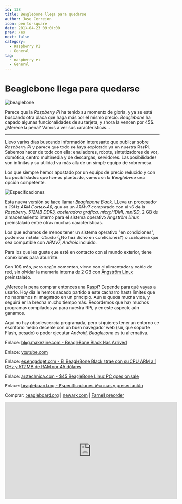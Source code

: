 ```yaml
---
id: 138
title: Beaglebone llega para quedarse
author: Jose Cerrejon
icon: pen-to-square
date: 2013-04-23 09:00:00
prev: /es
next: false
category:
  - Raspberry PI
  - General
tag:
  - Raspberry PI
  - General
---
```


# Beaglebone llega para quedarse

![beaglebone](/images/beaglebone.jpg)

Parece que la *Raspberry Pi* ha tenido su momento de gloria, y ya se está buscando otra placa que haga más por el mismo precio. *Beaglebone* ha capado algunas funcionalidades de su tarjeta, y ahora la venden por 45$. ¿Merece la pena? Vamos a ver sus características...

- - -
Llevo varios días buscando información interesante que publicar sobre *Raspberry Pi* y parece que todo se haya explotado ya en nuestra RasPi. Sabemos hacer de todo con ella: emuladores, robots, sintetizadores de voz, domótica, centro multimedia y de descargas, servidores. Las posibilidades son infinitas y su utilidad va más allá de un simple equipo de sobremesa.

Los que siempre hemos apostado por un equipo de precio reducido y con las posibilidades que hemos planteado, vemos en la *Beaglebone* una opción competente.

![Especificaciones](/images/beaglebone-specs.jpg "Especificaciones")

Esta nueva versión se hace llamar *Beaglebone Black*. LLeva un procesador a *1GHz ARM Cortex-A8*, que es un *ARMv7* comparado con el v6 de la *Raspberry, 512MB DDR3, aceleradora gráfica, microHDMI, miniSD*, 2 GB de almacenamiento interno para el sistema operativo *Ångström Linux* preinstalado entre otras muchas características.

Los que echamos de menos tener un sistema operativo "en condiciones", podemos instalar *Ubuntu* (¿No has dicho en condiciones?) o cualquiera que sea compatible con *ARMv7, Android* incluido.

Para los que les guste que esté en contacto con el mundo exterior, tiene conexiones para aburrirte. 

Son 10$ más, pero según comentan, viene con el alimentador y cable de red, sin olvidar la memoria interna de 2 GB con [Ångström Linux](http://www.angstrom-distribution.org/) preinstalado.

¿Merece la pena comprar entonces una [Raspi](http://raspipc.es)? Depende para qué vayas a usarlo. Hoy día le hemos sacado partido a este cacharro hasta límites que no habríamos ni imaginado en un principio. Aún le queda mucha vida, y seguirá en la brecha mucho tiempo más. Recordemos que hay muchos programas compilados ya para nuestra RPi, y en este aspecto aún ganamos. 

Aquí no hay obsolescencia programada, pero si quieres tener un entorno de escritorio medio decente con un buen navegador web (siii, que soporte Flash, pesado) o poder ejecutar *Android, Beaglebone* es tu alternativa.

Enlace: [blog.makezine.com - BeagleBone Black Has Arrived](http://blog.makezine.com/2013/04/22/beaglebone-black-has-arrived/)

Enlace: [youtube.com](http://www.youtube.com/results?search_query=Beaglebone&oq=Beaglebone)

Enlace: [es.engadget.com - El BeagleBone Black atrae con su CPU ARM a 1 GHz y 512 MB de RAM por 45 dólares](http://es.engadget.com/2013/04/22/beaglebone-black-1ghz-45-dolares/)

Enlace: [arstechnica.com - $45 BeagleBone Linux PC goes on sale](http://arstechnica.com/information-technology/2013/04/for-your-robot-building-needs-the-45-beaglebone-linux-pc-goes-on-sale/)

Enlace: [beagleboard.org - Especificaciones técnicas y presentación](http://beagleboard.org/Products/BeagleBone%20Black)

Comprar: [beagleboard.org](http://beagleboard.org/buy) | [newark.com](http://www.newark.com/jsp/search/productdetail.jsp?sku=65W6016) | [Farnell preorder](http://es.farnell.com/circuitco/bb-bblk-000/beaglebone-black-cortex-a8-dev/dp/2291620?Ntt=2291620?CMP=SOM-TW-LOC-BeagleBone-PreOrder)

<iframe width="560" height="315" src="http://www.youtube.com/embed/ciX08ysl6LE" frameborder="0" allowfullscreen></iframe>